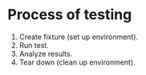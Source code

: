 # Process of testing


1. Create fixture (set up environment).
1. Run test.
1. Analyze results.
1. Tear down (clean up environment).


